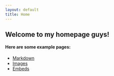 ```yaml
---
layout: default
title: Home
---
```


## Welcome to my homepage guys!


#### Here are some example pages:

- [Markdown](02-markdown-examples)
- [Images](03-images-examples)
- [Embeds](04-embeds-examples)
